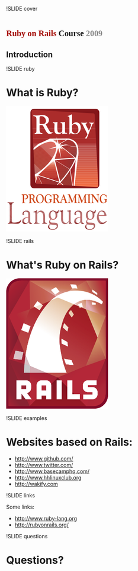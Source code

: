 !SLIDE cover

# <span style="font-family:'Bitstream Vera Serif', serif;font-size:80%"><span style="color:#a40800">Ruby on Rails</span> Course <span style="color:#8B8B8B">2009</span></span>
## Introduction

!SLIDE ruby

# What is Ruby?

![Ruby logo](images/ruby.png "Ruby logo")


!SLIDE rails

# What's Ruby on Rails?

![Rails logo](images/rails.png "Rails logo")

!SLIDE examples

# Websites based on Rails:

* <http://www.github.com/>
* <http://www.twitter.com/>
* <http://www.basecamphq.com/>
* <http://www.hhlinuxclub.org>
* <http://wakify.com>

!SLIDE links

Some links:   

* <http://www.ruby-lang.org>
* <http://rubyonrails.org/>

!SLIDE questions

# Questions?

